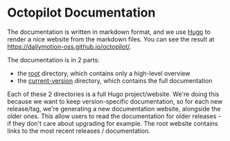 # Octopilot Documentation

The documentation is written in markdown format, and we use [Hugo](https://gohugo.io/) to render a nice website from the markdown files. You can see the result at <https://dailymotion-oss.github.io/octopilot/>.

The documentation is in 2 parts:
- the [root](./root/) directory, which contains only a high-level overview
- the [current-version](./current-version/) directory, which contains the full documentation

Each of these 2 directories is a full Hugo project/website. We're doing this because we want to keep version-specific documentation, so for each new release/tag, we're generating a new documentation website, alongside the older ones. This allow users to read the documentation for older releases - if they don't care about upgrading for example.
The root website contains links to the most recent releases / documentation.
